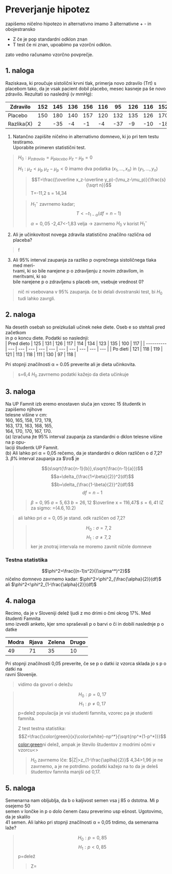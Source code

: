 # Preverjanje hipotez
zapišemo ničelno hipotezo in alternativno
imamo 3 alternativne + - in obojestransko
- Z če je pop standardni odklon znan
- T test če ni znan, upoabimo pa vzorčni odklon.

zato vedno računamo vzorčno povprečje.

## 1. naloga
Raziskava, ki proučuje sistolični krvni tlak, primerja novo zdravilo (Trt) s placebom tako, da je vsak pacient dobil placebo, mesec kasneje pa še novo zdravilo. Rezultati so naslednji (v mmHg):

| Zdravilo   | 152 | 145 | 136 | 156 | 116 | 95  | 126 | 116 | 152 | 140 | 
| ---------- | --- | --- | --- | --- | --- | --- | --- | --- | --- | --- |
| Placebo    | 150 | 180 | 140 | 157 | 120 | 132 | 135 | 126 | 170 | 136 |
| Razlika(X) | 2   | -35 | -4  | -1  | -4  | -37 | -9  | -10 | -18 | -4  |

1. Natančno zapišite ničelno in alternativno domnevo, ki jo pri tem testu testiramo.  
	Uporabite primeren statistični test.  
>$H_0:\mu_{zdravilo}=\mu_{placebo}$
>$\mu_z-\mu_p=0$
>
>$H_1:\mu_z<\mu_p$
>$\mu_z-\mu_p<0$
> imamo dva podatka $(x_1,...,x_n)$ in $(y_1,...,y_n)$
>>$$T=\frac{(\overline x_z-\overline y_p)-(\mu_z-\mu_p)}{\frac{s}{\sqrt n}}$$
>> T=-11,2
>> s = 14,34
>
>> $H_1^-$ zavrnemo kadar;
>> $$T<-t_{1-\alpha}(df=n-1)$$
>> $\alpha = 0,05$
>> -2,47<-1,83 velja -> zavrnemo $H_0$ v korist $H_1^-$

2. Ali je učinkovitost novega zdravila statistično značilno različna od placeba?  
> f

3. Ali 95% interval zaupanja za razliko p ovprečnega sistoličnega tlaka med meri-  
tvami, ki so bile narejene p o zdravljenju z novim zdravilom, in meritvami, ki so  
bile narejene p o zdravljenu s placeb om, vsebuje vrednost 0?
> nič ni vsebovana v 95% zaupanja. če bi delali dvostranski test, bi $H_0$ tudi lahko zavrgli.

## 2. naloga
Na desetih osebah so preizkušali učinek neke diete. Oseb e so stehtali pred začetkom  
in p o koncu diete. Podatki so naslednji:  
| Pred dieto | 125 | 131 | 126 | 117 | 114 | 134 | 123 | 135 | 100 | 117 | 
| ---------- | --- | --- | --- | --- | --- | --- | --- | --- | --- | --- |
| Po dieti   | 121 | 118 | 119 | 121 | 113 | 118 | 111 | 130 | 97  | 118 |

Pri stopnji značilnosti α = 0.05 preverite ali je dieta učinkovita.
>
>s=6,4
>$H_0$ zavrnemo podatki kažejo da dieta učinkuje


## 3. naloga
Na UP Famnit izb eremo enostaven sluča jen vzorec 15 študentk in zapišemo njihove  
telesne višine v cm:  
160, 165, 158, 173, 178,  
163, 173, 163, 168, 165,  
164, 170, 170, 167, 170.  
(a) Izračuna jte 95% interval zaupanja za standardni o dklon telesne višine na p opu-  
laciji študentk UP Famnit.  
(b) Ali lahko pri α = 0,05 rečemo, da je standardni o dklon različen o d 7,2?
3. $\beta$% interval zaupanja za $\ro$ je
>$$(s\sqrt{\frac{n-1}{b}},s\sqrt{\frac{n-1}{a}})$$
>$$a=\delta_{\frac{1+\beta}{2}}^2(df)$$
>$$b=\delta_{\frac{1-\beta}{2}}^2(df)$$
>$$df=n-1$$
>
>>$\beta = 0,95$
>>$a=5,63$
>>$b=26,12$
>>$\overline x = 116,47$
>>$s=6,41$
>>IZ za sigmo:
>>=$(4.6,10.2)$

>ali lahko pri $\alpha =0,05$ je stand. odk različen od 7,2?
>>$$H_0:\sigma=7,2$$
>>$$H_1: \sigma \ne 7,2$$
>>ker je znotraj intervala ne moremo zavnit ničnle domneve 
### Testna statistika
$$\phi^2=\frac{(n-1)s^2}{(\sigma^*)^2}$$
ničelno domnevo zavrnemo kadar:
$\phi^2>\phi^2_{\frac{\alpha}{2}}(df)$
ali
$\phi^2<\phi^2_{1-\frac{\alpha}{2}}(df)$

## 4. naloga
Recimo, da je v Sloveniji delež ljudi z mo drimi o čmi okrog 17%. Med študenti Famnita  
smo izvedli anketo, kjer smo spraševali p o barvi o či in dobili naslednje p o datke  

| Modra | Rjava | Zelena | Drugo | 
| ----- | ----- | ------ | ----- |
| 49    | 71    | 35     | 10    |

Pri stopnji značilnosti 0,05 preverite, če se p o datki iz vzorca sklada jo s p o datki na  
ravni Slovenije.
> vidimo da govori o deležu

>$$H_0:p=0,17$$
>$$H_1:p\ne 0,17$$
>p=delež
>populacija je vsi studenti famnita, vzorec pa je studenti famnita.
>
>Z test
>testna statistika: $$Z=\frac{\color{green}{x}\color{white}-np^*}{\sqrt{np^*(1-p^*)}}$$
> <color:green>ni delež, ampak je število študentov z modrimi očmi v vzorcu<>
> 
>> $H_0$ zavrnemo lče:
>> $|Z|>z_{1-\frac{\aplha}{2}}$
>> 4,34>1,96
>> je ne zavrnemo, a je ne potrdimo.
>> podatki kažejo na to da je deleš študentov famnita manjši od 0,17.

## 5. naloga
Semenarna nam obljublja, da b o kaljivost semen vsa j 85 o dstotna. Mi p osejemo 50  
semen v lončke in p o dolo čenem času preverimo usp ešnost. Ugotovimo, da je skalilo  
41 semen. Ali lahko pri stopnji značilnosti α = 0,05 trdimo, da semenarna laže?

>$$H_0:p=0,85$$
>$$H_1:p< 0,85$$
>p=delež
>> Z=